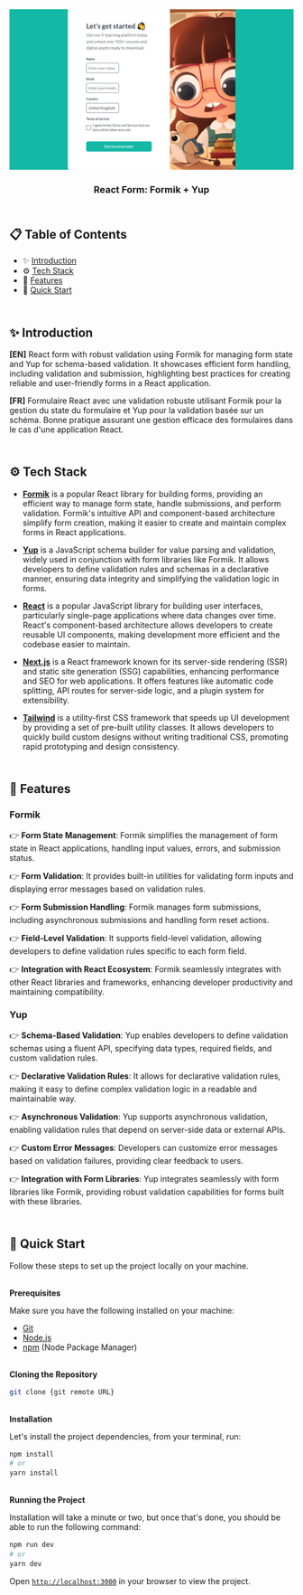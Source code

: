 <div align="center">
    <a href="https://formik-fv.netlify.app" target="_blank">
      <img src="public/preview.png" alt="Project Banner">
    </a>
  <h3 align="center">React Form: Formik + Yup</h3>
</div>

##  <br /> 📋 <a name="table">Table of Contents</a>

- ✨ [Introduction](#introduction)
- ⚙️ [Tech Stack](#tech-stack)
- 📝 [Features](#features)
- 🚀 [Quick Start](#quick-start)

##  <br /> <a name="introduction">✨ Introduction</a>

**[EN]** React form with robust validation using Formik for managing form state and Yup for schema-based validation. It showcases efficient form handling, including validation and submission, highlighting best practices for creating reliable and user-friendly forms in a React application.

**[FR]** Formulaire React avec une validation robuste utilisant Formik pour la gestion du state du formulaire et Yup pour la validation basée sur un schéma. Bonne pratique assurant une gestion efficace des formulaires dans le cas d'une application React.

##  <br /> <a name="tech-stack">⚙️ Tech Stack</a>

- [**Formik**](https://formik.org/docs/overview) is a popular React library for building forms, providing an efficient way to manage form state, handle submissions, and perform validation. Formik's intuitive API and component-based architecture simplify form creation, making it easier to create and maintain complex forms in React applications.

- [**Yup**](https://www.npmjs.com/package/yup/v/1.0.0-alpha.3) is a JavaScript schema builder for value parsing and validation, widely used in conjunction with form libraries like Formik. It allows developers to define validation rules and schemas in a declarative manner, ensuring data integrity and simplifying the validation logic in forms.

- [**React**](https://react.dev/reference/react) is a popular JavaScript library for building user interfaces, particularly single-page applications where data changes over time. React's component-based architecture allows developers to create reusable UI components, making development more efficient and the codebase easier to maintain. 

- [**Next.js**](https://nextjs.org/docs) is a React framework known for its server-side rendering (SSR) and static site generation (SSG) capabilities, enhancing performance and SEO for web applications. It offers features like automatic code splitting, API routes for server-side logic, and a plugin system for extensibility.

- [**Tailwind**](https://v2.tailwindcss.com/docs) is a utility-first CSS framework that speeds up UI development by providing a set of pre-built utility classes. It allows developers to quickly build custom designs without writing traditional CSS, promoting rapid prototyping and design consistency.




## <br/> <a name="features">📝 Features</a>

### Formik

👉 **Form State Management**: Formik simplifies the management of form state in React applications, handling input values, errors, and submission status.

👉 **Form Validation**: It provides built-in utilities for validating form inputs and displaying error messages based on validation rules.

👉 **Form Submission Handling**: Formik manages form submissions, including asynchronous submissions and handling form reset actions.

👉 **Field-Level Validation**: It supports field-level validation, allowing developers to define validation rules specific to each form field.

👉 **Integration with React Ecosystem**: Formik seamlessly integrates with other React libraries and frameworks, enhancing developer productivity and maintaining compatibility.

### Yup

👉 **Schema-Based Validation**: Yup enables developers to define validation schemas using a fluent API, specifying data types, required fields, and custom validation rules.

👉 **Declarative Validation Rules**: It allows for declarative validation rules, making it easy to define complex validation logic in a readable and maintainable way.

👉 **Asynchronous Validation**: Yup supports asynchronous validation, enabling validation rules that depend on server-side data or external APIs.

👉 **Custom Error Messages**: Developers can customize error messages based on validation failures, providing clear feedback to users.

👉 **Integration with Form Libraries**: Yup integrates seamlessly with form libraries like Formik, providing robust validation capabilities for forms built with these libraries.



## <br /> <a name="quick-start">🚀 Quick Start</a>

Follow these steps to set up the project locally on your machine.

<br/>**Prerequisites**

Make sure you have the following installed on your machine:

- [Git](https://git-scm.com/)
- [Node.js](https://nodejs.org/en)
- [npm](https://www.npmjs.com/) (Node Package Manager)

<br/>**Cloning the Repository**

```bash
git clone {git remote URL}
```

<br/>**Installation**

Let's install the project dependencies, from your terminal, run:

```bash
npm install
# or
yarn install
```

<br/>**Running the Project**

Installation will take a minute or two, but once that's done, you should be able to run the following command:

```bash
npm run dev
# or
yarn dev
```

Open [`http://localhost:3000`](http://localhost:3000) in your browser to view the project.
